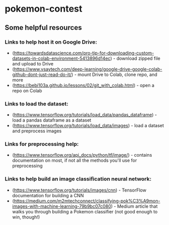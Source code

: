 # pokemon-contest

## Some helpful resources

### Links to help host it on Google Drive:
- (https://towardsdatascience.com/pro-tip-for-downloading-custom-datasets-in-colab-environment-5413896d14ec) - download zipped file and upload to Drive
- (https://www.vsaytech.com/deep-learning/google-drive-google-colab-github-dont-just-read-do-it/) - mount Drive to Colab, clone repo, and more
- (https://bebi103a.github.io/lessons/02/git_with_colab.html) - open a repo on Colab

### Links to load the dataset:
- (https://www.tensorflow.org/tutorials/load_data/pandas_dataframe) - load a pandas dataframe as a dataset
- (https://www.tensorflow.org/tutorials/load_data/images) - load a dataset and preprocess images

### Links for preprocessing help:
- (https://www.tensorflow.org/api_docs/python/tf/image/) - contains documentation on most, if not all the methods you'll use for preprocessing

### Links to help build an image classification neural network:
- (https://www.tensorflow.org/tutorials/images/cnn) - TensorFlow documentation for building a CNN
- (https://medium.com/m2mtechconnect/classifying-pok%C3%A9mon-images-with-machine-learning-79b9bc07c080) - Medium article that walks you through building a Pokemon classifier (not good enough to win, though!)
